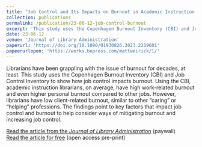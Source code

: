 ```yaml
---
title: "Job Control and Its Impacts on Burnout in Academic Instruction Librarians"
collection: publications
permalink: /publication/23-06-12-job-control-burnout
excerpt: 'This study uses the Copenhagen Burnout Inventory (CBI) and Job Control Inventory to show how job control impacts burnout.'
date: 23-06-12
venue: 'Journal of Library Administration'
paperurl: 'https://doi.org/10.1080/01930826.2023.2219601'
papeerurlopen: 'https://works.bepress.com/mattweirick/1/' 
---
```

Librarians have been grappling with the issue of burnout for decades, at least. This study uses the Copenhagen Burnout Inventory (CBI) and Job Control Inventory to show how job control impacts burnout. Using the CBI, academic instruction librarians, on average, have high work-related burnout and even higher personal burnout compared to other jobs. However, librarians have low client-related burnout, similar to other “caring” or “helping” professions. The findings point to key factors that impact job control and burnout to help consider ways of mitigating burnout and increasing job control.  

[Read the article from the _Journal of Library Administration_](https://doi.org/10.1080/01930826.2023.2219601) (paywall)  
[Read the article for free](https://works.bepress.com/mattweirick/1/) (open access pre-print)
